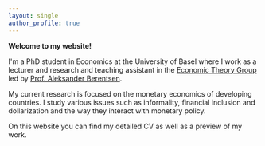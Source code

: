 ```yaml
---
layout: single
author_profile: true
---
```


**Welcome to my website!**

I'm a PhD student in Economics at the University of Basel where I work as a lecturer and research and teaching assistant in the [Economic Theory Group](https://wwz.unibas.ch/en/economictheory/) led by [Prof. Aleksander Berentsen](https://wwz.unibas.ch/en/berentsen/).

My current research is focused on the monetary economics of developing countries. I study various issues such as informality, financial inclusion and dollarization and the way they interact with monetary policy.

On this website you can find my detailed CV as well as a preview of my work.
